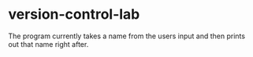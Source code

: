 # version-control-lab

The program currently takes a name from the users input and then prints out that name right after.